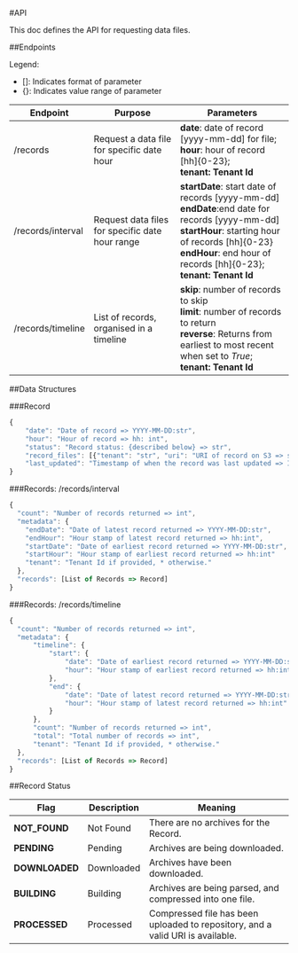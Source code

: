#API

This doc defines the API for requesting data files.

##Endpoints

Legend:
  - []: Indicates format of parameter
  - {}: Indicates value range of parameter

|Endpoint|Purpose|Parameters|
|--------|-------|----------|
|/records|Request a data file for specific date hour|  **date**: date of record [yyyy-mm-dd] for file; <br/> **hour**: hour of record [hh]{0-23}; <br/> **tenant: Tenant Id**|
|/records/interval|Request data files for specific  date hour range| **startDate**: start date of records [yyyy-mm-dd] <br/> **endDate**:end date for records [yyyy-mm-dd] <br/> **startHour**: starting hour of records [hh]{0-23}<br/> **endHour**: end hour of records [hh]{0-23}; <br/> **tenant: Tenant Id**|
|/records/timeline|List of records, organised in a timeline|**skip**: number of records to skip <br/> **limit**: number of records to return <br/> **reverse**: Returns from earliest to most recent when set to *True*; <br/> **tenant: Tenant Id**|

##Data Structures

###Record
```javascript
{
	"date": "Date of record => YYYY-MM-DD:str",
	"hour": "Hour of record => hh: int",
	"status": "Record status: {described below} => str",
	"record_files": [{"tenant": "str", "uri": "URI of record on S3 => str"}],
	"last_updated": "Timestamp of when the record was last updated => ISO8601:YYYY-MM-DD HH:MM:SS:str"	
}
```

###Records: /records/interval

```javascript
{
  "count": "Number of records returned => int",
  "metadata": {
    "endDate": "Date of latest record returned => YYYY-MM-DD:str",
    "endHour": "Hour stamp of latest record returned => hh:int",
    "startDate": "Date of earliest record returned => YYYY-MM-DD:str",
    "startHour": "Hour stamp of earliest record returned => hh:int"
    "tenant": "Tenant Id if provided, * otherwise."
  },
  "records": [List of Records => Record]
}
```

###Records: /records/timeline

```javascript
{
  "count": "Number of records returned => int",
  "metadata": {
	  "timeline": {
		  "start": {
			  "date": "Date of earliest record returned => YYYY-MM-DD:str",
			  "hour": "Hour stamp of earliest record returned => hh:int"
		  },
		  "end": {
			  "date": "Date of latest record returned => YYYY-MM-DD:str",
			  "hour": "Hour stamp of latest record returned => hh:int"		  
		  }
	  },
	  "count": "Number of records returned => int",
	  "total": "Total number of records => int",
	  "tenant": "Tenant Id if provided, * otherwise."
  },
  "records": [List of Records => Record]
}
```

##Record Status

|Flag|Description|Meaning|
|-----|--------------|----------|
|**NOT_FOUND**|Not Found|There are no archives for the Record.|
|**PENDING**|Pending|Archives are being downloaded.|
|**DOWNLOADED**|Downloaded|Archives have been downloaded.|
|**BUILDING**|Building|Archives are being parsed, and compressed into one file.|
|**PROCESSED**|Processed|Compressed file has been uploaded to repository, and a valid URI is available.|